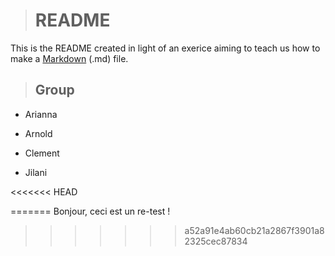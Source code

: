 > # README 

This is the README created in light of an exerice aiming to teach us how to make a [Markdown](https://link-url-here.org) (.md) file.

> ## Group

* Arianna 

* Arnold

* Clement 

* Jilani

<<<<<<< HEAD

=======
Bonjour, ceci est un re-test !
>>>>>>> a52a91e4ab60cb21a2867f3901a82325cec87834
